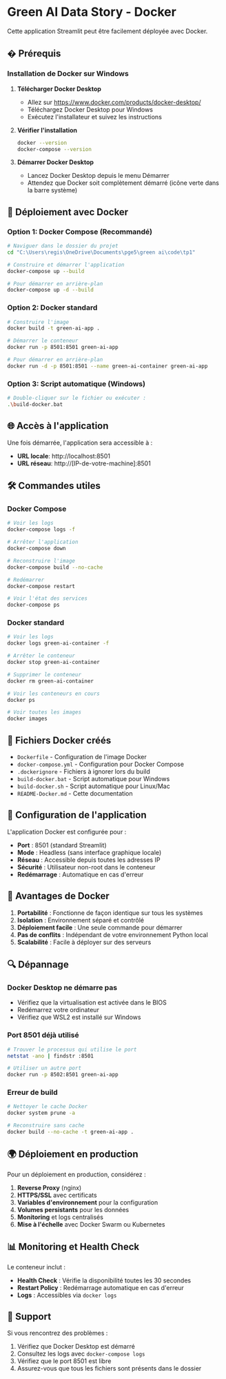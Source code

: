 # Green AI Data Story - Docker

Cette application Streamlit peut être facilement déployée avec Docker.

## � Prérequis

### Installation de Docker sur Windows

1. **Télécharger Docker Desktop**
   - Allez sur https://www.docker.com/products/docker-desktop/
   - Téléchargez Docker Desktop pour Windows
   - Exécutez l'installateur et suivez les instructions

2. **Vérifier l'installation**
   ```bash
   docker --version
   docker-compose --version
   ```

3. **Démarrer Docker Desktop**
   - Lancez Docker Desktop depuis le menu Démarrer
   - Attendez que Docker soit complètement démarré (icône verte dans la barre système)

## 🐳 Déploiement avec Docker

### Option 1: Docker Compose (Recommandé)

```bash
# Naviguer dans le dossier du projet
cd "C:\Users\regis\OneDrive\Documents\pge5\green ai\code\tp1"

# Construire et démarrer l'application
docker-compose up --build

# Pour démarrer en arrière-plan
docker-compose up -d --build
```

### Option 2: Docker standard

```bash
# Construire l'image
docker build -t green-ai-app .

# Démarrer le conteneur
docker run -p 8501:8501 green-ai-app

# Pour démarrer en arrière-plan
docker run -d -p 8501:8501 --name green-ai-container green-ai-app
```

### Option 3: Script automatique (Windows)

```bash
# Double-cliquer sur le fichier ou exécuter :
.\build-docker.bat
```

## 🌐 Accès à l'application

Une fois démarrée, l'application sera accessible à :
- **URL locale**: http://localhost:8501
- **URL réseau**: http://[IP-de-votre-machine]:8501

## 🛠️ Commandes utiles

### Docker Compose
```bash
# Voir les logs
docker-compose logs -f

# Arrêter l'application
docker-compose down

# Reconstruire l'image
docker-compose build --no-cache

# Redémarrer
docker-compose restart

# Voir l'état des services
docker-compose ps
```

### Docker standard
```bash
# Voir les logs
docker logs green-ai-container -f

# Arrêter le conteneur
docker stop green-ai-container

# Supprimer le conteneur
docker rm green-ai-container

# Voir les conteneurs en cours
docker ps

# Voir toutes les images
docker images
```

## 📁 Fichiers Docker créés

- `Dockerfile` - Configuration de l'image Docker
- `docker-compose.yml` - Configuration pour Docker Compose  
- `.dockerignore` - Fichiers à ignorer lors du build
- `build-docker.bat` - Script automatique pour Windows
- `build-docker.sh` - Script automatique pour Linux/Mac
- `README-Docker.md` - Cette documentation

## 🔧 Configuration de l'application

L'application Docker est configurée pour :
- **Port** : 8501 (standard Streamlit)
- **Mode** : Headless (sans interface graphique locale)
- **Réseau** : Accessible depuis toutes les adresses IP
- **Sécurité** : Utilisateur non-root dans le conteneur
- **Redémarrage** : Automatique en cas d'erreur

## 🚀 Avantages de Docker

1. **Portabilité** : Fonctionne de façon identique sur tous les systèmes
2. **Isolation** : Environnement séparé et contrôlé
3. **Déploiement facile** : Une seule commande pour démarrer
4. **Pas de conflits** : Indépendant de votre environnement Python local
5. **Scalabilité** : Facile à déployer sur des serveurs

## 🔍 Dépannage

### Docker Desktop ne démarre pas
- Vérifiez que la virtualisation est activée dans le BIOS
- Redémarrez votre ordinateur
- Vérifiez que WSL2 est installé sur Windows

### Port 8501 déjà utilisé
```bash
# Trouver le processus qui utilise le port
netstat -ano | findstr :8501

# Utiliser un autre port
docker run -p 8502:8501 green-ai-app
```

### Erreur de build
```bash
# Nettoyer le cache Docker
docker system prune -a

# Reconstruire sans cache
docker build --no-cache -t green-ai-app .
```

## 🌍 Déploiement en production

Pour un déploiement en production, considérez :

1. **Reverse Proxy** (nginx)
2. **HTTPS/SSL** avec certificats
3. **Variables d'environnement** pour la configuration
4. **Volumes persistants** pour les données
5. **Monitoring** et logs centralisés
6. **Mise à l'échelle** avec Docker Swarm ou Kubernetes

## 📊 Monitoring et Health Check

Le conteneur inclut :
- **Health Check** : Vérifie la disponibilité toutes les 30 secondes
- **Restart Policy** : Redémarrage automatique en cas d'erreur
- **Logs** : Accessibles via `docker logs`

## 🤝 Support

Si vous rencontrez des problèmes :
1. Vérifiez que Docker Desktop est démarré
2. Consultez les logs avec `docker-compose logs`
3. Vérifiez que le port 8501 est libre
4. Assurez-vous que tous les fichiers sont présents dans le dossier